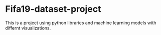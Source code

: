 # Fifa19-dataset-project
 This is a project using python libraries and machine learning models with differnt visualizations.
